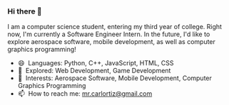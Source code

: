 ### Hi there 👋

I am a computer science student, entering my third year of college. Right now, I'm currently a Software Engineer Intern. In the future, I'd like to explore aerospace software, mobile development, as well as computer graphics programming!

- 😄 ‎ Languages: Python, C++, JavaScript, HTML, CSS
- 🔭 ‎ Explored: Web Development, Game Development
- 🔎 ‎ Interests: Aerospace Software, Mobile Development, Computer Graphics Programming
- 📫 ‎ How to reach me: mr.carlortiz@gmail.com
